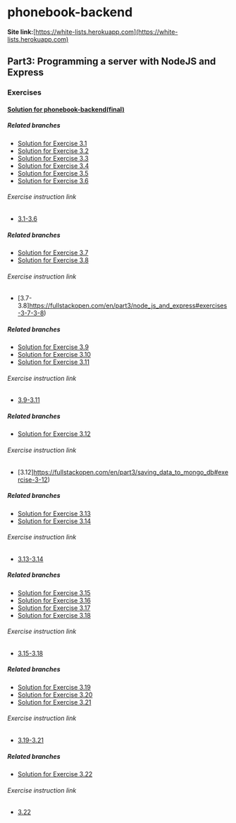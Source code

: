 # phonebook-backend

__Site link:__[https://white-lists.herokuapp.com](https://white-lists.herokuapp.com)

## Part3: Programming a server with NodeJS and Express

### Exercises

#### [Solution for phonebook-backend(final)](https://github.com/aiotrope/phonebook-backend)

##### Related branches

- [Solution for Exercise 3.1](https://github.com/aiotrope/phonebook-backend/tree/3.1)
- [Solution for Exercise 3.2](https://github.com/aiotrope/phonebook-backend/tree/3.2)
- [Solution for Exercise 3.3](https://github.com/aiotrope/phonebook-backend/tree/3.3)
- [Solution for Exercise 3.4](https://github.com/aiotrope/phonebook-backend/tree/3.4)
- [Solution for Exercise 3.5](https://github.com/aiotrope/phonebook-backend/tree/3.5)
- [Solution for Exercise 3.6](https://github.com/aiotrope/phonebook-backend/tree/3.6)

###### Exercise instruction link
- [3.1-3.6](https://fullstackopen.com/en/part3/node_js_and_express#exercises-3-1-3-6)

##### Related branches

- [Solution for Exercise 3.7](https://github.com/aiotrope/phonebook-backend/tree/3.7)
- [Solution for Exercise 3.8](https://github.com/aiotrope/phonebook-backend/tree/3.8)

###### Exercise instruction link
- [3.7-3.8]https://fullstackopen.com/en/part3/node_js_and_express#exercises-3-7-3-8)

##### Related branches

- [Solution for Exercise 3.9](https://github.com/aiotrope/phonebook-backend/tree/3.9)
- [Solution for Exercise 3.10](https://github.com/aiotrope/phonebook-backend/tree/3.10) 
- [Solution for Exercise 3.11](https://github.com/aiotrope/phonebook-backend/tree/3.11) 

###### Exercise instruction link
- [3.9-3.11](https://fullstackopen.com/en/part3/deploying_app_to_internet#exercises-3-9-3-11)

##### Related branches

- [Solution for Exercise 3.12](https://github.com/aiotrope/phonebook-backend/tree/3.12)

###### Exercise instruction link
- [3.12]https://fullstackopen.com/en/part3/saving_data_to_mongo_db#exercise-3-12)

##### Related branches

- [Solution for Exercise 3.13](https://github.com/aiotrope/phonebook-backend/tree/part3/3.13/part3/phonebook-database)
- [Solution for Exercise 3.14](https://github.com/aiotrope/phonebook-backend/tree/part3/3.14/part3/phonebook-database)

###### Exercise instruction link
- [3.13-3.14](https://fullstackopen.com/en/part3/saving_data_to_mongo_db#exercises-3-13-3-14)

##### Related branches

- [Solution for Exercise 3.15](https://github.com/aiotrope/phonebook-backend/tree/part3/3.15/part3/phonebook-database)
- [Solution for Exercise 3.16](https://github.com/aiotrope/phonebook-backend/tree/part3/3.16/part3/phonebook-database)
- [Solution for Exercise 3.17](https://github.com/aiotrope/phonebook-backend/tree/part3/3.17/part3/phonebook-database)
- [Solution for Exercise 3.18](https://github.com/aiotrope/phonebook-backend/tree/part3/3.18/part3/phonebook-database)

###### Exercise instruction link
- [3.15-3.18](https://fullstackopen.com/en/part3/saving_data_to_mongo_db#exercises-3-15-3-18)

##### Related branches

- [Solution for Exercise 3.19](https://github.com/aiotrope/phonebook-backend/tree/part3/3.19/part3/phonebook-database)
- [Solution for Exercise 3.20](https://github.com/aiotrope/phonebook-backend/tree/part3/3.20/part3/phonebook-database)
- [Solution for Exercise 3.21](https://github.com/aiotrope/phonebook-backend/tree/part3/3.21/part3/phonebook-database)

###### Exercise instruction link
- [3.19-3.21](https://fullstackopen.com/en/part3/validation_and_es_lint#exercises-3-19-3-21)

##### Related branches

- [Solution for Exercise 3.22](https://github.com/aiotrope/phonebook-backend/tree/part3/3.22/part3/phonebook-database)

###### Exercise instruction link
- [3.22](https://fullstackopen.com/en/part3/validation_and_es_lint#exercises-3-19-3-21)
